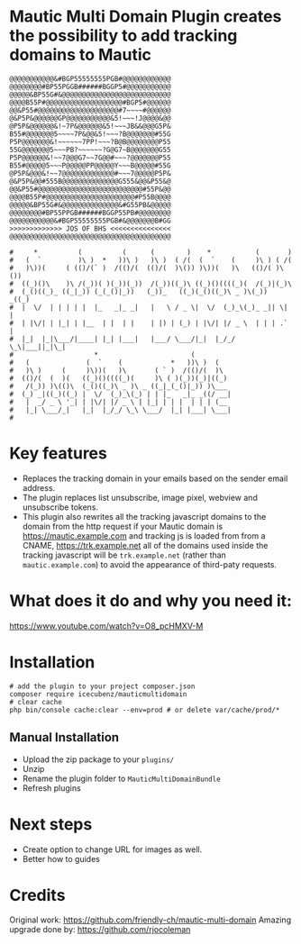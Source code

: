 # Mautic Multi Domain Plugin creates the possibility to add tracking domains to Mautic

```shell
@@@@@@@@@@@&#BGP55555555PGB#@@@@@@@@@@@@
@@@@@@@@#BP55PGGB######BGGP5#@@@@@@@@@@@
@@@@@&BP55G#&@@@@@@@@@@@@@@@@@@@@@@@@@@@
@@@@B55P#@@@@@@@@@@@@@@@@@@@#BGP5#@@@@@@
@@&P55#@@@@@@@@@@@@@@@@@@@@#7~~~~#@@@@@@
@&P5P&@@@@@@GP@@@@@@@@@@@&5!~~~!J@@@@&@@
@P5P&@@@@@@&!~7P&@@@@@@&5!~~~JB&&@@@G5P&
B55#@@@@@@@5~~~~7P&@@&5!~~~?B@@@@@@@#55G
P5P@@@@@@@&!~~~~~~7PP!~~~?B@B@@@@@@@@P55
55G@@@@@@@5~~~PB?~~~~~~?G@G7~B@@@@@@@G55
P5P@@@@@@&!~~7@@@G7~~7G@@#~~~?@@@@@@@P55
B55#@@@@@5~~~P@@@@@PP@@@@@Y~~~B@@@@@#55G
@P5P&@@@&!~~7@@@@@@@@@@@@@#~~~7@@@@@P5P&
@&P5P&@@#555B@@@@@@@@@@@@@@G555&@@&P55&@
@@&P55#@@@@@@@@@@@@@@@@@@@@@@@@@@#55P&@@
@@@@B55P#@@@@@@@@@@@@@@@@@@@@@@#P55B@@@@
@@@@@&BP55G#&@@@@@@@@@@@@@@&#G55PB&@@@@@
@@@@@@@@#BP55PPGB######BGGP55PB#@@@@@@@@
@@@@@@@@@@@&#BGP55555555PGB#&@@@@@@@B#GG
>>>>>>>>>>>>> JOS OF BHS <<<<<<<<<<<<<<<
@@@@@@@@@@@@@@@@@@@@@@@@@@@@@@@@@@@@@@@@

#     *          (          (      (        )    *           (       )  
#   (  `         )\ )  *   ))\ )   )\ )  ( /(  (  `    (     )\ ) ( /(  
#   )\))(     ( (()/(` )  /(()/(  (()/(  )\()) )\))(   )\   (()/( )\()) 
#  ((_)()\    )\ /(_))( )(_))(_))  /(_))((_)\ ((_)()((((_)(  /(_)|(_)\  
#  (_()((_)_ ((_|_)) (_(_()|_))   (_))_   ((_)(_()((_)\ _ )\(_))  _((_) 
#  |  \/  | | | | |  |_   _|_ _|   |   \ / _ \|  \/  (_)_\(_)_ _|| \| | 
#  | |\/| | |_| | |__  | |  | |    | |) | (_) | |\/| |/ _ \  | | | .` | 
#  |_|  |_|\___/|____| |_| |___|   |___/ \___/|_|  |_/_/ \_\|___||_|\_| 
#                    *                       (                          
#   (              (  `    (            *   ))\ )  (                    
#   )\ )     (     )\))(   )\       ( ` )  /(()/(  )\                   
#  (()/(  (  )(   ((_)()((((_)(     )\ ( )(_))(_)|((_)                  
#   /(_)) )\(()\  (_()((_)\ _ )\ _ ((_|_(_()|_)) )\___                  
#  (_) _|((_)((_) |  \/  (_)_\(_) | | |_   _|_ _((/ __|                 
#   |  _/ _ \ '_| | |\/| |/ _ \ | |_| | | |  | | | (__                  
#   |_| \___/_|   |_|  |_/_/ \_\ \___/  |_| |___| \___|                 
#                                                                       

```

# Key features

- Replaces the tracking domain in your emails based on the sender email address.
- The plugin replaces list unsubscribe, image pixel, webview and unsubscribe tokens.
- This plugin also rewrites all the tracking javascript domains to the domain from the http request
if your Mautic domain is https://mautic.example.com and tracking js is loaded from from a CNAME, https://trk.example.net all of the domains used inside the tracking javascript will be `trk.example.net` (rather than `mautic.example.com`) to avoid the appearance of third-paty requests.

# What does it do and why you need it:
https://www.youtube.com/watch?v=O8_pcHMXV-M


# Installation

```shell
# add the plugin to your project composer.json
composer require icecubenz/mauticmultidomain
# clear cache
php bin/console cache:clear --env=prod # or delete var/cache/prod/*
```

## Manual Installation

* Upload the zip package to your `plugins/`
* Unzip
* Rename the plugin folder to `MauticMultiDomainBundle`
* Refresh plugins

# Next steps

- Create option to change URL for images as well.
- Better how to guides

# Credits

Original work: https://github.com/friendly-ch/mautic-multi-domain
Amazing upgrade done by: https://github.com/rjocoleman
